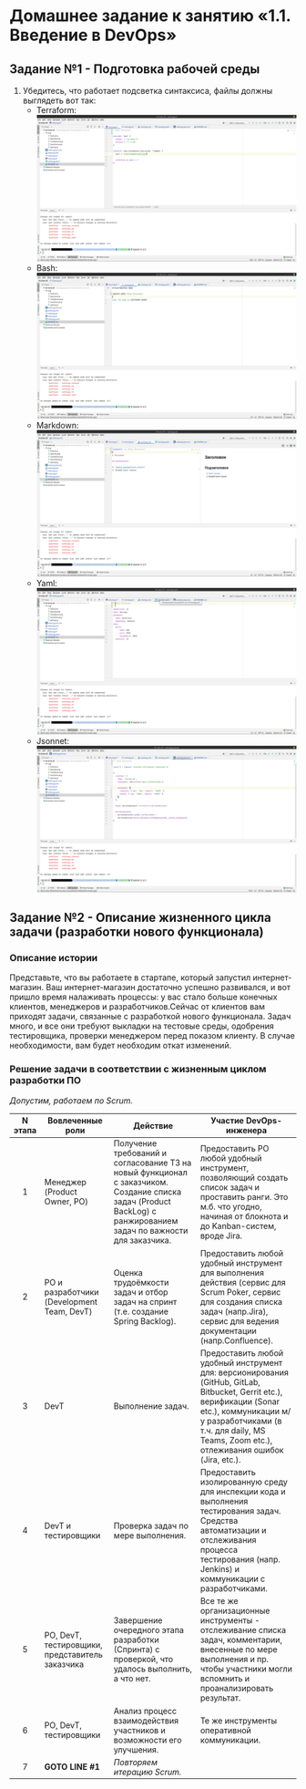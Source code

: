# Домашнее задание к занятию «1.1. Введение в DevOps»

## Задание №1 - Подготовка рабочей среды

1. Убедитесь, что работает подсветка синтаксиса, файлы должны выглядеть вот так:
    - Terraform:![](img/terraf.png)
    - Bash:![](img/bash.png)
    - Markdown:![](img/markd.png)
    - Yaml:![](img/yaml.png)
    - Jsonnet:![](img/json.png)

## Задание №2 - Описание жизненного цикла задачи (разработки нового функционала)

### Описание истории

Представьте, что вы работаете в стартапе, который запустил интернет-магазин. Ваш интернет-магазин достаточно успешно развивался, и вот пришло время налаживать процессы: у вас стало больше конечных клиентов, менеджеров и разработчиков.Сейчас от клиентов вам приходят задачи, связанные с разработкой нового функционала. Задач много, и все они требуют выкладки на тестовые среды, одобрения тестировщика, проверки менеджером перед показом клиенту. В случае необходимости, вам будет необходим откат изменений. 

### Решение задачи в соответствии с жизненным циклом разработки ПО
*Допустим, работаем по Scrum.*

| N этапа | Вовлеченные роли | Действие | Участие DevOps-инженера |
|:---:|---|---|---|
| 1 | Менеджер (Product Owner, PO) |  Получение требований и согласование ТЗ на новый функционал с заказчиком. Создание списка задач (Product BackLog) с ранжированием задач по важности для заказчика. | Предоставить PO любой удобный инструмент, позволяющий создать список задач и проставить ранги. Это м.б. что угодно, начиная от блокнота и до Kanban-систем, вроде Jira.|
| 2 | PO и разработчики (Development Team, DevT)    |  Оценка трудоёмкости задач и отбор задач на спринт (т.е. создание Spring Backlog).  | Предоставить любой удобный инструмент для выполнения действия (сервис для Scrum Poker, сервис для создания списка задач (напр.Jira), сервис для ведения документации (напр.Confluence).|
| 3 | DevT | Выполнение задач.| Предоставить любой удобный инструмент для: версионирования (GitHub, GitLab, Bitbucket, Gerrit etc.), верификации (Sonar etc.), коммуникации м/у разработчиками (в т.ч. для daily, MS Teams, Zoom etc.), отлеживания ошибок (Jira, etc.).  |
| 4 | DevT и тестировщики | Проверка задач по мере выполнения. | Предоставить изолированную среду для инспекции кода и выполнения тестирования задач. Средства автоматизации и отслеживания процесса тестирования (напр. Jenkins) и коммуникации с разработчиками. |
| 5 | PO, DevT, тестировщики, представитель заказчика | Завершение очередного этапа разработки (Спринта) с проверкой, что удалось выполнить, а что нет.| Все те же организационные инструменты - отслеживание списка задач, комментарии, внесенные по мере выполнения и пр. чтобы участники могли вспомнить и проанализировать результат. |
| 6 | PO, DevT, тестировщики | Анализ процесс взаимодействия участников и возможности его улучшения. | Те же инструменты оперативной коммуникации. |
| 7 | **GOTO LINE #1** | *Повторяем итерацию Scrum.*||
